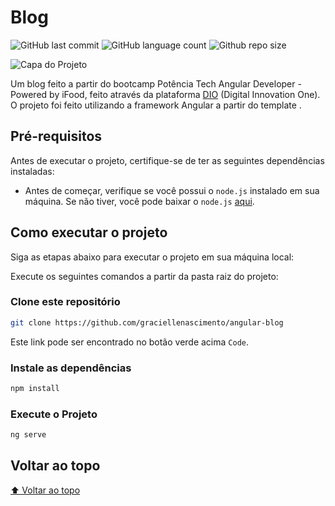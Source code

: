 # Blog 

<!-- Shields Exemplo, existem N diferentes shield em https://shields.io/ -->
![GitHub last commit](https://img.shields.io/github/last-commit/graciellenascimento/angular-blog)
![GitHub language count](https://img.shields.io/github/languages/count/graciellenascimento/angular-blog)
![Github repo size](https://img.shields.io/github/repo-size/graciellenascimento/angular-blog)

![Capa do Projeto](https://source.unsplash.com/featured/1280x720)

Um blog feito a partir do bootcamp Potência Tech Angular Developer - Powered by iFood, feito através da plataforma [DIO](https://web.dio.me/) (Digital Innovation One). O projeto foi feito utilizando a framework Angular a partir do template .

## Pré-requisitos

Antes de executar o projeto, certifique-se de ter as seguintes dependências instaladas:

- Antes de começar, verifique se você possui o `node.js` instalado em sua máquina. Se não tiver, você pode baixar o `node.js` [aqui](https://nodejs.org/en/download).

## Como executar o projeto

Siga as etapas abaixo para executar o projeto em sua máquina local:

Execute os seguintes comandos a partir da pasta raiz do projeto:

<!-- Aqui é tudo exemplo, só trocar -->

### Clone este repositório

```bash
git clone https://github.com/graciellenascimento/angular-blog
```

Este link pode ser encontrado no botão verde acima `Code`.

### Instale as dependências

```bash
npm install
```

### Execute o Projeto

```bash
ng serve
```

## Voltar ao topo

[⬆ Voltar ao topo](#título)
